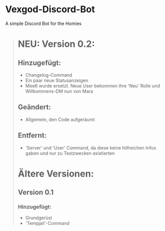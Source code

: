 # Vexgod-Discord-Bot
A simple Discord Bot for the Homies

># NEU: Version 0.2:
>
>## Hinzugefügt:
>*  Changelog-Command
>*  Ein paar neue Statusanzeigen
>* Mee6 wurde ersetzt. Neue User bekommen ihre 'Neu' Rolle und Willkommens-DM nun von Mara
>
>## Geändert:
>* Allgemein, den Code aufgeräumt
>
>## Entfernt:
>* 'Server' und 'User' Command, da diese keine hilfreichen Infos gaben und nur zu Testzwecken existierten
>
># Ältere Versionen:
>
>## Version 0.1
>
>### Hinzugefügt:
>* Grundgerüst
>* 'Tempjail'-Command
